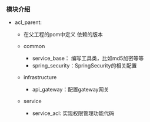 ### 模块介绍
- acl_parent: 
    - 在父工程的pom中定义 依赖的版本
  
  - common
    - service_base： 编写工具类，比如md5加密等等
    - spring_security：SpringSecurity的相关配置
    
  - infrastructure
    - api_gateway：配置gateway网关
    
  - service
    - service_acl: 实现权限管理功能代码
